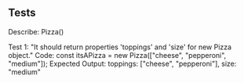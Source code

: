 ## Tests

Describe: Pizza()

Test 1: "It should return properties 'toppings' and 'size' for new Pizza object."
Code: const itsAPizza = new Pizza(["cheese", "pepperoni", "medium"]); 
Expected Output: toppings: ["cheese", "pepperoni"], size: "medium"